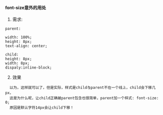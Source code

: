 #### font-size意外的用处
1. 需求:
```
parent:

width: 100%;
height: 8px;
text-align: center;

child:
height: 8px;
width: 8px;
dispaly:inline-block;
```
2. 效果
```
  以为，这样就可以了，但是实际，样式是child与parent不在一个线上，child会下移几px，
  这是为什么呢，让child正确被parent包含也很简单，parent加一个样式: font-size: 0;
  原因是默认字符14px会让child下移！
```
